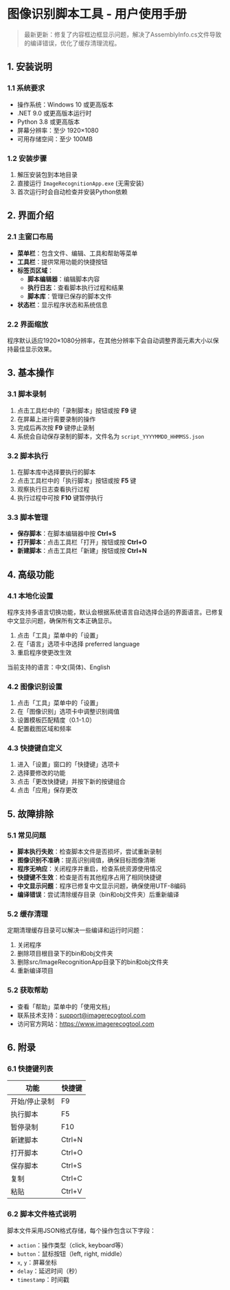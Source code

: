 # 图像识别脚本工具 - 用户使用手册

> 最新更新：修复了内容框边框显示问题，解决了AssemblyInfo.cs文件导致的编译错误，优化了缓存清理流程。

## 1. 安装说明

### 1.1 系统要求
- 操作系统：Windows 10 或更高版本
- .NET 9.0 或更高版本运行时
- Python 3.8 或更高版本
- 屏幕分辨率：至少 1920×1080
- 可用存储空间：至少 100MB

### 1.2 安装步骤
1. 解压安装包到本地目录
2. 直接运行 `ImageRecognitionApp.exe` (无需安装)
3. 首次运行时会自动检查并安装Python依赖

## 2. 界面介绍

### 2.1 主窗口布局
- **菜单栏**：包含文件、编辑、工具和帮助等菜单
- **工具栏**：提供常用功能的快捷按钮
- **标签页区域**：
  - **脚本编辑器**：编辑脚本内容
  - **执行日志**：查看脚本执行过程和结果
  - **脚本库**：管理已保存的脚本文件
- **状态栏**：显示程序状态和系统信息

### 2.2 界面缩放
程序默认适应1920×1080分辨率，在其他分辨率下会自动调整界面元素大小以保持最佳显示效果。

## 3. 基本操作

### 3.1 脚本录制
1. 点击工具栏中的「录制脚本」按钮或按 **F9** 键
2. 在屏幕上进行需要录制的操作
3. 完成后再次按 **F9** 键停止录制
4. 系统会自动保存录制的脚本，文件名为 `script_YYYYMMDD_HHMMSS.json`

### 3.2 脚本执行
1. 在脚本库中选择要执行的脚本
2. 点击工具栏中的「执行脚本」按钮或按 **F5** 键
3. 观察执行日志查看执行过程
4. 执行过程中可按 **F10** 键暂停执行

### 3.3 脚本管理
- **保存脚本**：在脚本编辑器中按 **Ctrl+S**
- **打开脚本**：点击工具栏「打开」按钮或按 **Ctrl+O**
- **新建脚本**：点击工具栏「新建」按钮或按 **Ctrl+N**

## 4. 高级功能

### 4.1 本地化设置
程序支持多语言切换功能，默认会根据系统语言自动选择合适的界面语言。已修复中文显示问题，确保所有文本正确显示。

1. 点击「工具」菜单中的「设置」
2. 在「语言」选项卡中选择 preferred language
3. 重启程序使更改生效

当前支持的语言：中文(简体)、English

### 4.2 图像识别设置
1. 点击「工具」菜单中的「设置」
2. 在「图像识别」选项卡中调整识别阈值
3. 设置模板匹配精度（0.1-1.0）
4. 配置截图区域和频率

### 4.3 快捷键自定义
1. 进入「设置」窗口的「快捷键」选项卡
2. 选择要修改的功能
3. 点击「更改快捷键」并按下新的按键组合
4. 点击「应用」保存更改

## 5. 故障排除

### 5.1 常见问题
- **脚本执行失败**：检查脚本文件是否损坏，尝试重新录制
- **图像识别不准确**：提高识别阈值，确保目标图像清晰
- **程序无响应**：关闭程序并重启，检查系统资源使用情况
- **快捷键不生效**：检查是否有其他程序占用了相同快捷键
- **中文显示问题**：程序已修复中文显示问题，确保使用UTF-8编码
- **编译错误**：尝试清除缓存目录（bin和obj文件夹）后重新编译

### 5.2 缓存清理
定期清理缓存目录可以解决一些编译和运行时问题：
1. 关闭程序
2. 删除项目根目录下的bin和obj文件夹
3. 删除src/ImageRecognitionApp目录下的bin和obj文件夹
4. 重新编译项目

### 5.2 获取帮助
- 查看「帮助」菜单中的「使用文档」
- 联系技术支持：support@imagerecogtool.com
- 访问官方网站：https://www.imagerecogtool.com

## 6. 附录

### 6.1 快捷键列表
| 功能 | 快捷键 |
|------|--------|
| 开始/停止录制 | F9 |
| 执行脚本 | F5 |
| 暂停录制 | F10 |
| 新建脚本 | Ctrl+N |
| 打开脚本 | Ctrl+O |
| 保存脚本 | Ctrl+S |
| 复制 | Ctrl+C |
| 粘贴 | Ctrl+V |

### 6.2 脚本文件格式说明
脚本文件采用JSON格式存储，每个操作包含以下字段：
- `action`：操作类型（click, keyboard等）
- `button`：鼠标按钮（left, right, middle）
- `x`, `y`：屏幕坐标
- `delay`：延迟时间（秒）
- `timestamp`：时间戳